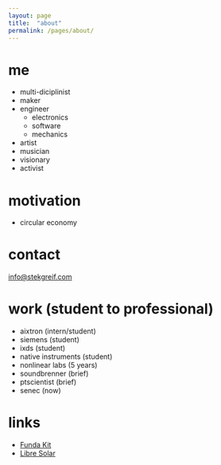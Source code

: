 ```yaml
---
layout: page
title:  "about"
permalink: /pages/about/
---
```


# me
- multi-diciplinist
- maker
- engineer
  - electronics
  - software
  - mechanics
- artist
- musician
- visionary
- activist

# motivation
- circular economy

# contact
info@stekgreif.com

# work (student to professional)
- aixtron (intern/student)
- siemens (student)
- ixds (student)
- native instruments (student)
- nonlinear labs (5 years)
- soundbrenner (brief)
- ptscientist (brief)
- senec (now)


# links
- [Funda Kit](http://www.fundakit.org)
- [Libre Solar](https://libre.solar)
